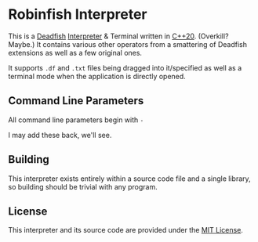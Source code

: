 # Robinfish Interpreter
This is a [Deadfish](https://esolangs.org/wiki/Deadfish) [Interpreter](https://www.geeksforgeeks.org/introduction-to-interpreters/) & Terminal written in [C++20](https://en.cppreference.com/w/cpp/20). (Overkill? Maybe.) It contains various other operators from a smattering of Deadfish extensions as well as a few original ones.

It supports ``.df`` and ``.txt`` files being dragged into it/specified as well as a terminal mode when the application is directly opened.

## Command Line Parameters
All command line parameters begin with ``-``

I may add these back, we'll see.

## Building
This interpreter exists entirely within a source code file and a single library, so building should be trivial with any program.

## License
This interpreter and its source code are provided under the [MIT License](https://en.wikipedia.org/wiki/MIT_License).
